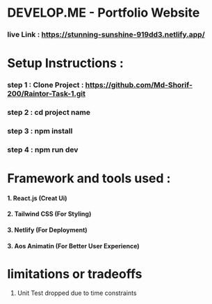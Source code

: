 
# DEVELOP.ME - Portfolio Website
### live Link : https://stunning-sunshine-919dd3.netlify.app/

# Setup Instructions : 
### step 1 : Clone Project : https://github.com/Md-Shorif-200/Raintor-Task-1.git
### step 2 : cd project name
### step 3 : npm install 
### step 4 : npm run dev

# Framework and tools used : 
#### 1. React.js (Creat Ui)
#### 2. Tailwind CSS (For Styling)
#### 3. Netlify (For Deployment)
#### 3. Aos Animatin (For Better User Experience)
# limitations or tradeoffs
1. Unit Test dropped due to time constraints






